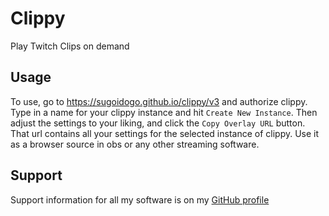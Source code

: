 # Clippy
Play Twitch Clips on demand
## Usage
To use, go to https://sugoidogo.github.io/clippy/v3 and authorize clippy.
Type in a name for your clippy instance and hit `Create New Instance`.
Then adjust the settings to your liking, and click the `Copy Overlay URL` button.
That url contains all your settings for the selected instance of clippy.
Use it as a browser source in obs or any other streaming software.
## Support
Support information for all my software is on my [GitHub profile](https://github.com/sugoidogo)